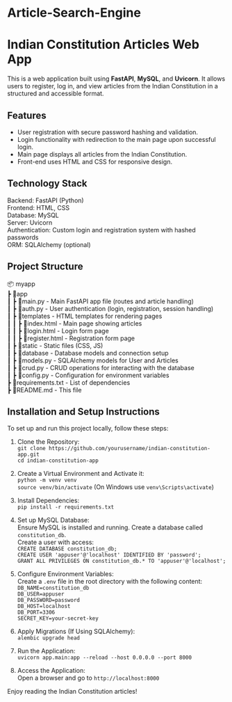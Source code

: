 # Article-Search-Engine

# Indian Constitution Articles Web App

This is a web application built using **FastAPI**, **MySQL**, and **Uvicorn**. It allows users to register, log in, and view articles from the Indian Constitution in a structured and accessible format.

## Features

- User registration with secure password hashing and validation.
- Login functionality with redirection to the main page upon successful login.
- Main page displays all articles from the Indian Constitution.
- Front-end uses HTML and CSS for responsive design.

## Technology Stack

Backend: FastAPI (Python)  
Frontend: HTML, CSS  
Database: MySQL  
Server: Uvicorn  
Authentication: Custom login and registration system with hashed passwords  
ORM: SQLAlchemy (optional)  

## Project Structure

📦 myapp  
┣ 📂app  
┃ ┣ 📜main.py - Main FastAPI app file (routes and article handling)  
┃ ┣ 📜auth.py - User authentication (login, registration, session handling)  
┃ ┣ 📂templates - HTML templates for rendering pages  
┃ ┃ ┣ 📜index.html - Main page showing articles  
┃ ┃ ┣ 📜login.html - Login form page  
┃ ┃ ┣ 📜register.html - Registration form page  
┃ ┣ 📂static - Static files (CSS, JS)  
┃ ┣ 📂database - Database models and connection setup  
┃ ┣ 📜models.py - SQLAlchemy models for User and Articles  
┃ ┣ 📜crud.py - CRUD operations for interacting with the database  
┃ ┣ 📜config.py - Configuration for environment variables  
┣ 📜requirements.txt - List of dependencies  
┣ 📜README.md - This file  

## Installation and Setup Instructions

To set up and run this project locally, follow these steps:

1. Clone the Repository:  
`git clone https://github.com/yourusername/indian-constitution-app.git`  
`cd indian-constitution-app`

2. Create a Virtual Environment and Activate it:  
`python -m venv venv`  
`source venv/bin/activate` (On Windows use `venv\Scripts\activate`)

3. Install Dependencies:  
`pip install -r requirements.txt`

4. Set up MySQL Database:  
Ensure MySQL is installed and running. Create a database called `constitution_db`.  
Create a user with access:  
`CREATE DATABASE constitution_db;`  
`CREATE USER 'appuser'@'localhost' IDENTIFIED BY 'password';`  
`GRANT ALL PRIVILEGES ON constitution_db.* TO 'appuser'@'localhost';`

5. Configure Environment Variables:  
Create a `.env` file in the root directory with the following content:  
`DB_NAME=constitution_db`  
`DB_USER=appuser`  
`DB_PASSWORD=password`  
`DB_HOST=localhost`  
`DB_PORT=3306`  
`SECRET_KEY=your-secret-key`

6. Apply Migrations (If Using SQLAlchemy):  
`alembic upgrade head`

7. Run the Application:  
`uvicorn app.main:app --reload --host 0.0.0.0 --port 8000`

8. Access the Application:  
Open a browser and go to `http://localhost:8000`

Enjoy reading the Indian Constitution articles!

